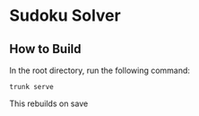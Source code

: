 # Sudoku Solver

## How to Build

In the root directory, run the following command:

```
trunk serve
```

This rebuilds on save